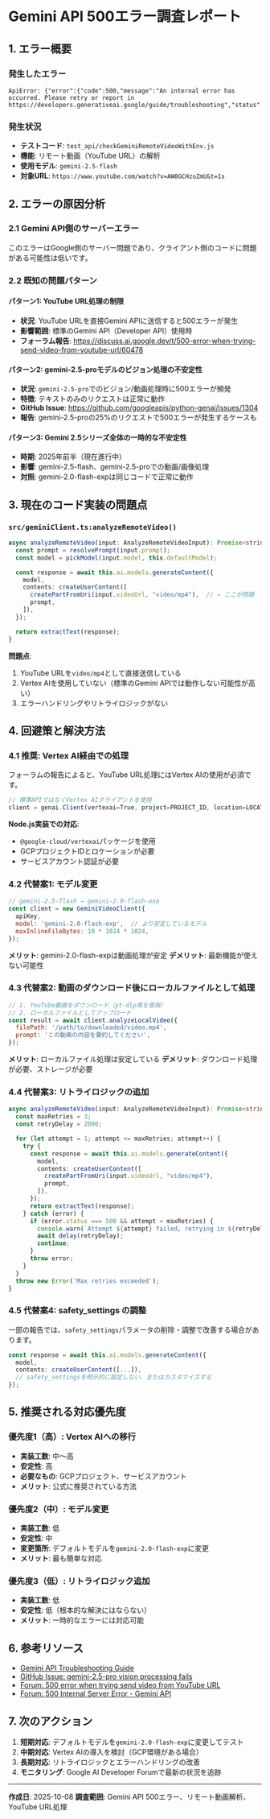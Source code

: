 # Gemini API 500エラー調査レポート

## 1. エラー概要

### 発生したエラー
```
ApiError: {"error":{"code":500,"message":"An internal error has occurred. Please retry or report in https://developers.generativeai.google/guide/troubleshooting","status":"INTERNAL"}}
```

### 発生状況
- **テストコード**: `test_api/checkGeminiRemoteVideoWithEnv.js`
- **機能**: リモート動画（YouTube URL）の解析
- **使用モデル**: `gemini-2.5-flash`
- **対象URL**: `https://www.youtube.com/watch?v=AW8GCHzuZmU&t=1s`

## 2. エラーの原因分析

### 2.1 Gemini API側のサーバーエラー
このエラーはGoogle側のサーバー問題であり、クライアント側のコードに問題がある可能性は低いです。

### 2.2 既知の問題パターン

#### パターン1: YouTube URL処理の制限
- **状況**: YouTube URLを直接Gemini APIに送信すると500エラーが発生
- **影響範囲**: 標準のGemini API（Developer API）使用時
- **フォーラム報告**: https://discuss.ai.google.dev/t/500-error-when-trying-send-video-from-youtube-url/60478

#### パターン2: gemini-2.5-proモデルのビジョン処理の不安定性
- **状況**: `gemini-2.5-pro`でのビジョン/動画処理時に500エラーが頻発
- **特徴**: テキストのみのリクエストは正常に動作
- **GitHub Issue**: https://github.com/googleapis/python-genai/issues/1304
- **報告**: gemini-2.5-proの25%のリクエストで500エラーが発生するケースも

#### パターン3: Gemini 2.5シリーズ全体の一時的な不安定性
- **時期**: 2025年前半（現在進行中）
- **影響**: gemini-2.5-flash、gemini-2.5-proでの動画/画像処理
- **対照**: gemini-2.0-flash-expは同じコードで正常に動作

## 3. 現在のコード実装の問題点

### `src/geminiClient.ts:analyzeRemoteVideo()`
```typescript
async analyzeRemoteVideo(input: AnalyzeRemoteVideoInput): Promise<string> {
  const prompt = resolvePrompt(input.prompt);
  const model = pickModel(input.model, this.defaultModel);

  const response = await this.ai.models.generateContent({
    model,
    contents: createUserContent([
      createPartFromUri(input.videoUrl, "video/mp4"),  // ← ここが問題
      prompt,
    ]),
  });

  return extractText(response);
}
```

**問題点**:
1. YouTube URLを`video/mp4`として直接送信している
2. Vertex AIを使用していない（標準のGemini APIでは動作しない可能性が高い）
3. エラーハンドリングやリトライロジックがない

## 4. 回避策と解決方法

### 4.1 推奨: Vertex AI経由での処理
フォーラムの報告によると、YouTube URL処理にはVertex AIの使用が必須です。

```javascript
// 標準APIではなくVertex AIクライアントを使用
client = genai.Client(vertexai=True, project=PROJECT_ID, location=LOCATION)
```

**Node.js実装での対応**:
- `@google-cloud/vertexai`パッケージを使用
- GCPプロジェクトIDとロケーションが必要
- サービスアカウント認証が必要

### 4.2 代替案1: モデル変更
```javascript
// gemini-2.5-flash → gemini-2.0-flash-exp
const client = new GeminiVideoClient({
  apiKey,
  model: 'gemini-2.0-flash-exp',  // より安定しているモデル
  maxInlineFileBytes: 10 * 1024 * 1024,
});
```

**メリット**: gemini-2.0-flash-expは動画処理が安定
**デメリット**: 最新機能が使えない可能性

### 4.3 代替案2: 動画のダウンロード後にローカルファイルとして処理
```javascript
// 1. YouTube動画をダウンロード（yt-dlp等を使用）
// 2. ローカルファイルとしてアップロード
const result = await client.analyzeLocalVideo({
  filePath: '/path/to/downloaded/video.mp4',
  prompt: 'この動画の内容を要約してください',
});
```

**メリット**: ローカルファイル処理は安定している
**デメリット**: ダウンロード処理が必要、ストレージが必要

### 4.4 代替案3: リトライロジックの追加
```typescript
async analyzeRemoteVideo(input: AnalyzeRemoteVideoInput): Promise<string> {
  const maxRetries = 3;
  const retryDelay = 2000;

  for (let attempt = 1; attempt <= maxRetries; attempt++) {
    try {
      const response = await this.ai.models.generateContent({
        model,
        contents: createUserContent([
          createPartFromUri(input.videoUrl, "video/mp4"),
          prompt,
        ]),
      });
      return extractText(response);
    } catch (error) {
      if (error.status === 500 && attempt < maxRetries) {
        console.warn(`Attempt ${attempt} failed, retrying in ${retryDelay}ms...`);
        await delay(retryDelay);
        continue;
      }
      throw error;
    }
  }
  throw new Error('Max retries exceeded');
}
```

### 4.5 代替案4: safety_settings の調整
一部の報告では、`safety_settings`パラメータの削除・調整で改善する場合があります。

```typescript
const response = await this.ai.models.generateContent({
  model,
  contents: createUserContent([...]),
  // safety_settingsを明示的に設定しない、またはカスタマイズする
});
```

## 5. 推奨される対応優先度

### 優先度1（高）: Vertex AIへの移行
- **実装工数**: 中〜高
- **安定性**: 高
- **必要なもの**: GCPプロジェクト、サービスアカウント
- **メリット**: 公式に推奨されている方法

### 優先度2（中）: モデル変更
- **実装工数**: 低
- **安定性**: 中
- **変更箇所**: デフォルトモデルを`gemini-2.0-flash-exp`に変更
- **メリット**: 最も簡単な対応

### 優先度3（低）: リトライロジック追加
- **実装工数**: 低
- **安定性**: 低（根本的な解決にはならない）
- **メリット**: 一時的なエラーには対応可能

## 6. 参考リソース

- [Gemini API Troubleshooting Guide](https://ai.google.dev/gemini-api/docs/troubleshooting)
- [GitHub Issue: gemini-2.5-pro vision processing fails](https://github.com/googleapis/python-genai/issues/1304)
- [Forum: 500 error when trying send video from YouTube URL](https://discuss.ai.google.dev/t/500-error-when-trying-send-video-from-youtube-url/60478)
- [Forum: 500 Internal Server Error - Gemini API](https://discuss.ai.google.dev/t/500-internal-server-error-while-trying-with-api/100240)

## 7. 次のアクション

1. **短期対応**: デフォルトモデルを`gemini-2.0-flash-exp`に変更してテスト
2. **中期対応**: Vertex AIの導入を検討（GCP環境がある場合）
3. **長期対応**: リトライロジックとエラーハンドリングの改善
4. **モニタリング**: Google AI Developer Forumで最新の状況を追跡

---

**作成日**: 2025-10-08
**調査範囲**: Gemini API 500エラー、リモート動画解析、YouTube URL処理
